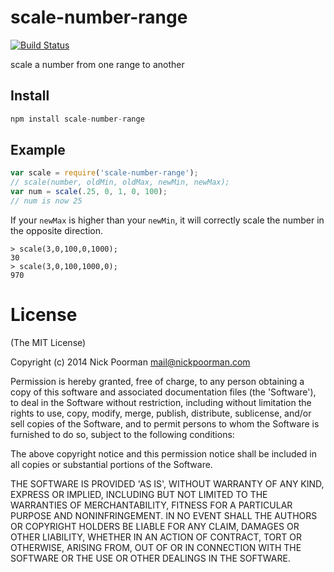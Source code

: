 # scale-number-range

[![Build Status](https://travis-ci.org/nickpoorman/scale-number-range.svg?branch=master)](https://travis-ci.org/nickpoorman/scale-number-range)

scale a number from one range to another

## Install

```javascript
npm install scale-number-range
```

## Example

```javascript
var scale = require('scale-number-range');
// scale(number, oldMin, oldMax, newMin, newMax);
var num = scale(.25, 0, 1, 0, 100);
// num is now 25
```

If your `newMax` is higher than your `newMin`, it will correctly
scale the number in the opposite direction. 

```
> scale(3,0,100,0,1000);
30
> scale(3,0,100,1000,0);
970
```

# License

(The MIT License)

Copyright (c) 2014 Nick Poorman <mail@nickpoorman.com>

Permission is hereby granted, free of charge, to any person obtaining a copy of this software and associated documentation files (the 'Software'), to deal in the Software without restriction, including without limitation the rights to use, copy, modify, merge, publish, distribute, sublicense, and/or sell copies of the Software, and to permit persons to whom the Software is furnished to do so, subject to the following conditions:

The above copyright notice and this permission notice shall be included in all copies or substantial portions of the Software.

THE SOFTWARE IS PROVIDED 'AS IS', WITHOUT WARRANTY OF ANY KIND, EXPRESS OR IMPLIED, INCLUDING BUT NOT LIMITED TO THE WARRANTIES OF MERCHANTABILITY, FITNESS FOR A PARTICULAR PURPOSE AND NONINFRINGEMENT. IN NO EVENT SHALL THE AUTHORS OR COPYRIGHT HOLDERS BE LIABLE FOR ANY CLAIM, DAMAGES OR OTHER LIABILITY, WHETHER IN AN ACTION OF CONTRACT, TORT OR OTHERWISE, ARISING FROM, OUT OF OR IN CONNECTION WITH THE SOFTWARE OR THE USE OR OTHER DEALINGS IN THE SOFTWARE.
